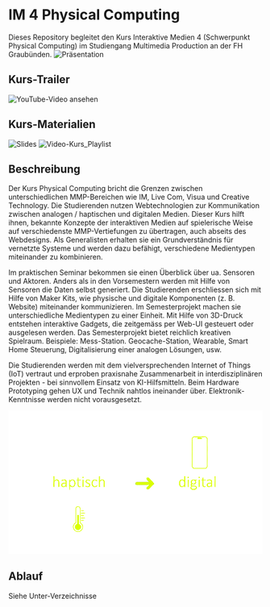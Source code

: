 # IM 4 Physical Computing

Dieses Repository begleitet den Kurs Interaktive Medien 4 (Schwerpunkt Physical Computing) im Studiengang Multimedia Production an der FH Graubünden.
![Präsentation](https://docs.google.com/presentation/d/1bMKBpBUwZAxlKJm8mf3_WIEgtCDJ0X7gMcnHfRJWGAM/preview)

## Kurs-Trailer

![YouTube-Video ansehen](https://youtu.be/h6-Z-r78Ez0)

## Kurs-Materialien

![Slides](https://docs.google.com/presentation/d/1bMKBpBUwZAxlKJm8mf3_WIEgtCDJ0X7gMcnHfRJWGAM/preview)
![Video-Kurs_Playlist](https://www.youtube.com/playlist?list=PLS1hZNcGg7eGFIm6nnktxsdJ1-RdCZI3t)

## Beschreibung

Der Kurs Physical Computing bricht die Grenzen zwischen unterschiedlichen MMP-Bereichen wie IM, Live Com, Visua und Creative Technology. Die Studierenden nutzen Webtechnologien zur Kommunikation zwischen analogen / haptischen und digitalen Medien. Dieser Kurs hilft ihnen, bekannte Konzepte der interaktiven Medien auf spielerische Weise auf verschiedenste MMP-Vertiefungen zu übertragen, auch abseits des Webdesigns. Als Generalisten erhalten sie ein Grundverständnis für vernetzte Systeme und werden dazu befähigt, verschiedene Medientypen miteinander zu kombinieren.

Im praktischen Seminar bekommen sie einen Überblick über ua. Sensoren und Aktoren. 
Anders als in den Vorsemestern werden mit Hilfe von Sensoren die Daten selbst generiert. Die Studierenden erschliessen sich mit Hilfe von Maker Kits, wie physische und digitale Komponenten (z. B. Website) miteinander kommunizieren. Im Semesterprojekt machen sie unterschiedliche Medientypen zu einer Einheit. Mit Hilfe von 3D-Druck entstehen interaktive Gadgets, die zeitgemäss per Web-UI gesteuert oder ausgelesen werden. Das Semesterprojekt bietet reichlich kreativen Spielraum. Beispiele: Mess-Station. Geocache-Station, Wearable, Smart Home Steuerung, Digitalisierung einer analogen Lösungen, usw.

Die Studierenden werden mit dem vielversprechenden Internet of Things (IoT) vertraut und erproben praxisnahe Zusammenarbeit in interdisziplinären Projekten - bei sinnvollem Einsatz von KI-Hilfsmitteln.
Beim Hardware Prototyping gehen UX und Technik nahtlos ineinander über.
Elektronik-Kenntnisse werden nicht vorausgesetzt.


![Overview](01_Intro_physische+digitale_Welt/Anim_haptisch_digital.gif)


## Ablauf

Siehe Unter-Verzeichnisse
